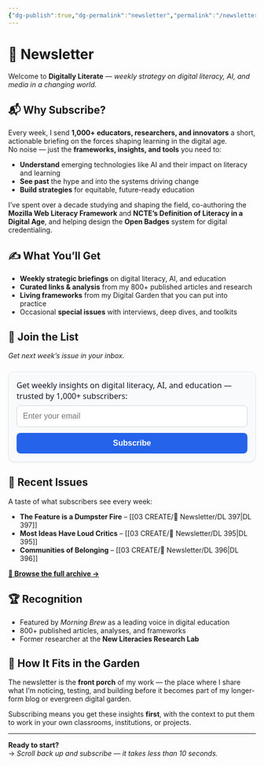 ```yaml
---
{"dg-publish":true,"dg-permalink":"newsletter","permalink":"/newsletter/","title":"📧 Newsletter","tags":["newsletter","digital-literacy","technology","education","content-curation"],"created":"2025-01-06","updated":"2025-08-06"}
---
```



# 📧 Newsletter

Welcome to **Digitally Literate** — *weekly strategy on digital literacy, AI, and media in a changing world.*

## 📬 Why Subscribe?

Every week, I send **1,000+ educators, researchers, and innovators** a short, actionable briefing on the forces shaping learning in the digital age.  
No noise — just the **frameworks, insights, and tools** you need to:

- **Understand** emerging technologies like AI and their impact on literacy and learning  
- **See past** the hype and into the systems driving change  
- **Build strategies** for equitable, future-ready education  

I’ve spent over a decade studying and shaping the field, co-authoring the **Mozilla Web Literacy Framework** and **NCTE’s Definition of Literacy in a Digital Age**, and helping design the **Open Badges** system for digital credentialing.

## ✍️ What You’ll Get

- **Weekly strategic briefings** on digital literacy, AI, and education  
- **Curated links & analysis** from my 800+ published articles and research  
- **Living frameworks** from my Digital Garden that you can put into practice  
- Occasional **special issues** with interviews, deep dives, and toolkits  

## 🔔 Join the List

_Get next week’s issue in your inbox._

<style>
  .newsletter-form {
    max-width: 500px;
    margin: 1.5rem auto;
    padding: 1rem;
    background: #f9fafb;
    border: 1px solid #e5e7eb;
    border-radius: 0.75rem;
    font-family: system-ui, sans-serif;
    box-shadow: 0 2px 4px rgba(0,0,0,0.05);
  }
  .newsletter-form label {
    display: block;
    font-size: 1rem;
    font-weight: 500;
    margin-bottom: 0.5rem;
    color: #111827;
  }
  .newsletter-form input[type="email"] {
    width: 100%;
    padding: 0.75rem;
    border: 1px solid #d1d5db;
    border-radius: 0.5rem;
    font-size: 1rem;
    margin-bottom: 0.75rem;
    box-sizing: border-box;
  }
  .newsletter-form input[type="email"]:focus {
    outline: none;
    border-color: #2563eb;
    box-shadow: 0 0 0 3px rgba(37,99,235,0.2);
  }
  .newsletter-form input[type="submit"] {
    display: inline-block;
    width: 100%;
    background-color: #2563eb;
    color: white;
    font-size: 1rem;
    font-weight: 600;
    padding: 0.75rem;
    border: none;
    border-radius: 0.5rem;
    cursor: pointer;
    transition: background-color 0.2s ease-in-out;
  }
  .newsletter-form input[type="submit"]:hover {
    background-color: #1d4ed8;
  }
</style>

<form
  action="https://buttondown.email/api/emails/embed-subscribe/digitallyliterate"
  method="post"
  target="popupwindow"
  onsubmit="window.open('https://buttondown.email/digitallyliterate', 'popupwindow')"
  class="newsletter-form"
>
  <label for="bd-email">
    Get weekly insights on digital literacy, AI, and education — trusted by 1,000+ subscribers:
  </label>
  <input type="email" name="email" id="bd-email" placeholder="Enter your email" required />
  <input type="submit" value="Subscribe" />
</form>

## 📂 Recent Issues

A taste of what subscribers see every week:

- **The Feature is a Dumpster Fire** – [[03 CREATE/📧 Newsletter/DL 397\|DL 397]]  
- **Most Ideas Have Loud Critics** – [[03 CREATE/📧 Newsletter/DL 395\|DL 395]]  
- **Communities of Belonging** – [[03 CREATE/📧 Newsletter/DL 396\|DL 396]]  

[**📜 Browse the full archive →**](Newsletter.base)

## 🏆 Recognition

- Featured by *Morning Brew* as a leading voice in digital education  
- 800+ published articles, analyses, and frameworks  
- Former researcher at the **New Literacies Research Lab**

## 🌱 How It Fits in the Garden

The newsletter is the **front porch** of my work — the place where I share what I’m noticing, testing, and building before it becomes part of my longer-form blog or evergreen digital garden.

Subscribing means you get these insights **first**, with the context to put them to work in your own classrooms, institutions, or projects.

---

**Ready to start?**  
→ _Scroll back up and subscribe — it takes less than 10 seconds._
